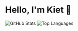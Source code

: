 # Hello, I'm Kiet 👋
![GitHub Stats](https://github-readme-stats.vercel.app/api?username=kietdz0505&show_icons=true&theme=dark)
![Top Languages](https://github-readme-stats.vercel.app/api/top-langs/?username=kietdz0505&layout=compact&theme=dark)




